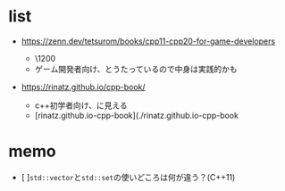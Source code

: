 # list

* https://zenn.dev/tetsurom/books/cpp11-cpp20-for-game-developers
  * \1200
  * ゲーム開発者向け、とうたっているので中身は実践的かも

* https://rinatz.github.io/cpp-book/
  * c++初学者向け、に見える
  * [rinatz.github.io-cpp-book](./rinatz.github.io-cpp-book


# memo

* [ ]`std::vector`と`std::set`の使いどころは何が違う？(C++11)
